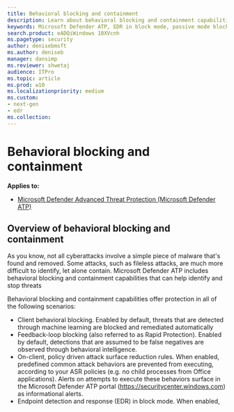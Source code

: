 ```yaml
---
title: Behavioral blocking and containment
description: Learn about behavioral blocking and containment capabilities in Microsoft Defender ATP
keywords: Microsoft Defender ATP, EDR in block mode, passive mode blocking
search.product: eADQiWindows 10XVcnh
ms.pagetype: security
author: denisebmsft
ms.author: deniseb
manager: dansimp
ms.reviewer: shwetaj
audience: ITPro 
ms.topic: article 
ms.prod: w10 
ms.localizationpriority: medium
ms.custom: 
- next-gen
- edr
ms.collection: 
---
```


# Behavioral blocking and containment

**Applies to:**

- [Microsoft Defender Advanced Threat Protection (Microsoft Defender ATP)](https://go.microsoft.com/fwlink/p/?linkid=2069559)

## Overview of behavioral blocking and containment

As you know, not all cyberattacks involve a simple piece of malware that's found and removed. Some attacks, such as fileless attacks, are much more difficult to identify, let alone contain. Microsoft Defender ATP includes behavioral blocking and containment capabilities that can help identify and stop threats 

Behavioral blocking and containment capabilities offer protection in all of the following scenarios:
- Client behavioral blocking. Enabled by default, threats that are detected through machine learning are blocked and remediated automatically
- Feedback-loop blocking (also referred to as Rapid Protection). Enabled by default, detections that are assumed to be false negatives are observed through behavioral intelligence.
- On-client, policy driven attack surface reduction rules. When enabled, predefined common attack behaviors are prevented from executing, according to your ASR policies (e.g. no child processes from Office applications). Alerts on attempts to execute these behaviors surface in the Microsoft Defender ATP portal (https://securitycenter.windows.com) as informational alerts.
- Endpoint detection and response (EDR) in block mode. When enabled, 
